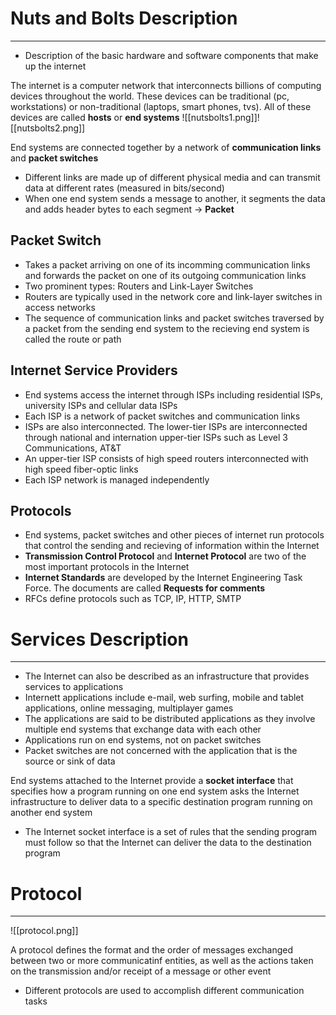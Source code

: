 # Nuts and Bolts Description
----
- Description of the basic hardware and software components that make up the internet 

The internet is a computer network that interconnects billions of computing devices throughout the world. These devices can be traditional (pc, workstations) or non-traditional (laptops, smart phones, tvs). All of these devices are called **hosts** or **end systems**
![[nutsbolts1.png]]![[nutsbolts2.png]]

End systems are connected together by a network of **communication links** and **packet switches**
- Different links are made up of different physical media and can transmit data at different rates (measured in bits/second)
- When one end system sends a message to another, it segments the data and adds header bytes to each segment -> **Packet**

## Packet Switch
- Takes a packet arriving on one of its incomming communication links and forwards the packet on one of its outgoing communication links
- Two prominent types: Routers and Link-Layer Switches
- Routers are typically used in the network core and link-layer switches in access networks
- The sequence of communication links and packet switches traversed by a packet from the sending end system to the recieving end system is called the route or path

## Internet Service Providers
- End systems access the internet through ISPs including residential ISPs, university ISPs and cellular data ISPs
- Each ISP is a network of packet switches and communication links
- ISPs are also interconnected. The lower-tier ISPs are interconnected through national and internation upper-tier ISPs such as Level 3 Communications, AT&T
- An upper-tier ISP consists of high speed routers interconnected with high speed fiber-optic links
- Each ISP network is managed independently

## Protocols
- End systems, packet switches and other pieces of internet run protocols that control the sending and recieving of information within the Internet
- **Transmission Control Protocol** and **Internet Protocol** are two of the most important protocols in the Internet
- **Internet Standards** are developed by the Internet Engineering Task Force. The documents are called **Requests for comments**
- RFCs define protocols such as TCP, IP, HTTP, SMTP

# Services Description
----
- The Internet can also be described as an infrastructure that provides services to applications
- Internett applications include e-mail, web surfing, mobile and tablet applications, online messaging, multiplayer games
- The applications are said to be distributed applications as they involve multiple end systems that exchange data with each other
- Applications run on end systems, not on packet switches
- Packet switches are not concerned with the application that is the source or sink of data

End systems attached to the Internet provide a **socket interface** that specifies how a program running on one end system asks the Internet infrastructure to deliver data to a specific destination program running on another end system
- The Internet socket interface is a set of rules that the sending program must follow so that the Internet can deliver the data to the destination program

# Protocol
---

![[protocol.png]]

A protocol defines the format and the order of messages exchanged between two or more communicatinf entities, as well as the actions taken on the transmission and/or receipt of a message or other event
- Different protocols are used to accomplish different communication tasks